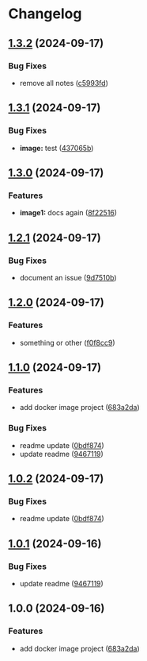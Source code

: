 # Changelog

## [1.3.2](https://github.com/LiptonB/releaseplease-test/compare/image1-v1.3.1...image1-v1.3.2) (2024-09-17)


### Bug Fixes

* remove all notes ([c5993fd](https://github.com/LiptonB/releaseplease-test/commit/c5993fdbcc30bfa32188de8046e6627bb9f6514c))

## [1.3.1](https://github.com/LiptonB/releaseplease-test/compare/image1-v1.3.0...image1-v1.3.1) (2024-09-17)


### Bug Fixes

* **image:** test ([437065b](https://github.com/LiptonB/releaseplease-test/commit/437065b2ceaa2d04d032eccec222d7b20849889b))

## [1.3.0](https://github.com/LiptonB/releaseplease-test/compare/image1-v1.2.1...image1-v1.3.0) (2024-09-17)


### Features

* **image1:** docs again ([8f22516](https://github.com/LiptonB/releaseplease-test/commit/8f22516b2ef242755b666f617504c695dc45c9c5))

## [1.2.1](https://github.com/LiptonB/releaseplease-test/compare/image1-v1.2.0...image1-v1.2.1) (2024-09-17)


### Bug Fixes

* document an issue ([9d7510b](https://github.com/LiptonB/releaseplease-test/commit/9d7510b77e6d0cbfb357392074049670755dfcee))

## [1.2.0](https://github.com/LiptonB/releaseplease-test/compare/image1-v1.1.0...image1-v1.2.0) (2024-09-17)


### Features

* something or other ([f0f8cc9](https://github.com/LiptonB/releaseplease-test/commit/f0f8cc94b1b74ab3a8cceefa8c09e62bbc3ede0f))

## [1.1.0](https://github.com/LiptonB/releaseplease-test/compare/image1-v1.0.2...image1-v1.1.0) (2024-09-17)


### Features

* add docker image project ([683a2da](https://github.com/LiptonB/releaseplease-test/commit/683a2daf5b9411b60fadd852b06efaf3be0f491a))


### Bug Fixes

* readme update ([0bdf874](https://github.com/LiptonB/releaseplease-test/commit/0bdf8740ca90b6054d7ccf9847c5e198ce09e1c8))
* update readme ([9467119](https://github.com/LiptonB/releaseplease-test/commit/94671196ffa6ef89715a15db4afb7904d9f14cd9))

## [1.0.2](https://github.com/LiptonB/releaseplease-test/compare/image1-v1.0.1...image1-v1.0.2) (2024-09-17)


### Bug Fixes

* readme update ([0bdf874](https://github.com/LiptonB/releaseplease-test/commit/0bdf8740ca90b6054d7ccf9847c5e198ce09e1c8))

## [1.0.1](https://github.com/LiptonB/releaseplease-test/compare/image1-v1.0.0...image1-v1.0.1) (2024-09-16)


### Bug Fixes

* update readme ([9467119](https://github.com/LiptonB/releaseplease-test/commit/94671196ffa6ef89715a15db4afb7904d9f14cd9))

## 1.0.0 (2024-09-16)


### Features

* add docker image project ([683a2da](https://github.com/LiptonB/releaseplease-test/commit/683a2daf5b9411b60fadd852b06efaf3be0f491a))
